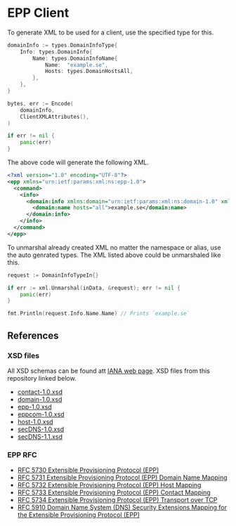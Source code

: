 # EPP Client


To generate XML to be used for a client, use the specified type for this.

```go
domainInfo := types.DomainInfoType{
    Info: types.DomainInfo{
        Name: types.DomainInfoName{
            Name:  "example.se",
            Hosts: types.DomainHostsAll,
        },
    },
}

bytes, err := Encode(
    domainInfo,
    ClientXMLAttributes(),
)

if err != nil {
    panic(err)
}
```

The above code will generate the following XML.

```xml
<?xml version="1.0" encoding="UTF-8"?>
<epp xmlns="urn:ietf:params:xml:ns:epp-1.0">
  <command>
    <info>
      <domain:info xmlns:domain="urn:ietf:params:xml:ns:domain-1.0" xmlns="urn:ietf:params:xml:ns:domain-1.0">
        <domain:name hosts="all">example.se</domain:name>
      </domain:info>
    </info>
  </command>
</epp>
```

To unmarshal already created XML no matter the namespace or alias, use the auto
genrated types. The XML listed above could be unmarshaled like this.

```go
request := DomainInfoTypeIn{}

if err := xml.Unmarshal(inData, &request); err != nil {
    panic(err)
}

fmt.Println(request.Info.Name.Name) // Prints `example.se`
```

## References

### XSD files

All XSD schemas can be found att [IANA web
page](https://www.iana.org/assignments/xml-registry/xml-registry.xhtml). XSD
files from this repository linked below.

* [contact-1.0.xsd](https://www.iana.org/assignments/xml-registry/schema/contact-1.0.xsd)
* [domain-1.0.xsd](https://www.iana.org/assignments/xml-registry/schema/domain-1.0.xsd)
* [epp-1.0.xsd](https://www.iana.org/assignments/xml-registry/schema/epp-1.0.xsd)
* [eppcom-1.0.xsd](https://www.iana.org/assignments/xml-registry/schema/eppcom-1.0.xsd)
* [host-1.0.xsd](https://www.iana.org/assignments/xml-registry/schema/host-1.0.xsd)
* [secDNS-1.0.xsd](https://www.iana.org/assignments/xml-registry/schema/secDNS-1.0.xsd)
* [secDNS-1.1.xsd](https://www.iana.org/assignments/xml-registry/schema/secDNS-1.1.xsd)

### EPP RFC

* [RFC 5730 Extensible Provisioning Protocol (EPP)](http://www.rfc-editor.org/rfc/rfc5730.txt)
* [RFC 5731 Extensible Provisioning Protocol (EPP) Domain Name Mapping](http://www.rfc-editor.org/rfc/rfc5731.txt)
* [RFC 5732 Extensible Provisioning Protocol (EPP) Host Mapping](http://www.rfc-editor.org/rfc/rfc5732.txt)
* [RFC 5733 Extensible Provisioning Protocol (EPP) Contact Mapping](http://www.rfc-editor.org/rfc/rfc5733.txt)
* [RFC 5734 Extensible Provisioning Protocol (EPP) Transport over TCP](http://www.rfc-editor.org/rfc/rfc5734.txt)
* [RFC 5910 Domain Name System (DNS) Security Extensions Mapping for the Extensible Provisioning Protocol (EPP)](http://www.rfc-editor.org/rfc/rfc5910.txt)

